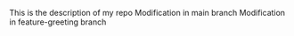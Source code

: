 This is the description of my repo
Modification in main branch
Modification in feature-greeting branch 